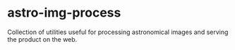 astro-img-process
=================

Collection of utilities useful for processing astronomical images and serving the product on the web.

